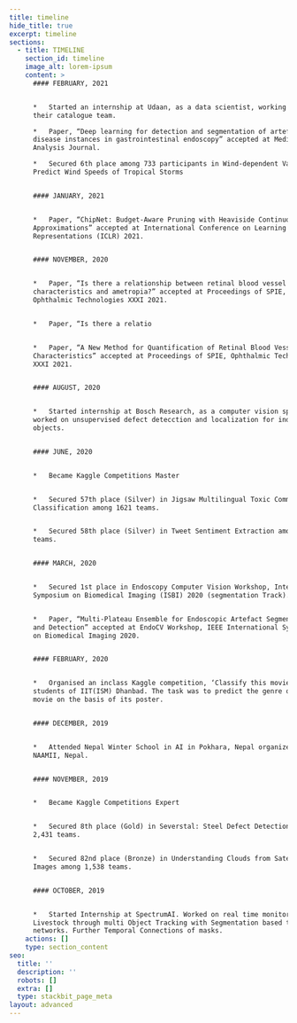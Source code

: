 ```yaml
---
title: timeline
hide_title: true
excerpt: timeline
sections:
  - title: TIMELINE
    section_id: timeline
    image_alt: lorem-ipsum
    content: >
      #### FEBRUARY, 2021


      *   Started an internship at Udaan, as a data scientist, working with
      their catalogue team.

      *   Paper, “Deep learning for detection and segmentation of artefact and
      disease instances in gastrointestinal endoscopy” accepted at Medical Image
      Analysis Journal.

      *   Secured 6th place among 733 participants in Wind-dependent Variables:
      Predict Wind Speeds of Tropical Storms


      #### JANUARY, 2021


      *   Paper, “ChipNet: Budget-Aware Pruning with Heaviside Continuous
      Approximations” accepted at International Conference on Learning
      Representations (ICLR) 2021.


      #### NOVEMBER, 2020


      *   Paper, “Is there a relationship between retinal blood vessel
      characteristics and ametropia?” accepted at Proceedings of SPIE,
      Ophthalmic Technologies XXXI 2021.


      *   Paper, “Is there a relatio


      *   Paper, “A New Method for Quantification of Retinal Blood Vessel
      Characteristics” accepted at Proceedings of SPIE, Ophthalmic Technologies
      XXXI 2021.


      #### AUGUST, 2020


      *   Started internship at Bosch Research, as a computer vision specialist,
      worked on unsupervised defect detecction and localization for industrial
      objects.


      #### JUNE, 2020


      *   Became Kaggle Competitions Master


      *   Secured 57th place (Silver) in Jigsaw Multilingual Toxic Comment
      Classification among 1621 teams.


      *   Secured 58th place (Silver) in Tweet Sentiment Extraction among 2227
      teams.


      #### MARCH, 2020


      *   Secured 1st place in Endoscopy Computer Vision Workshop, International
      Symposium on Biomedical Imaging (ISBI) 2020 (segmentation Track).


      *   Paper, “Multi-Plateau Ensemble for Endoscopic Artefact Segmentation
      and Detection” accepted at EndoCV Workshop, IEEE International Symposium
      on Biomedical Imaging 2020.


      #### FEBRUARY, 2020


      *   Organised an inclass Kaggle competition, ‘Classify this movie’ for the
      students of IIT(ISM) Dhanbad. The task was to predict the genre of the
      movie on the basis of its poster.


      #### DECEMBER, 2019


      *   Attended Nepal Winter School in AI in Pokhara, Nepal organized by
      NAAMII, Nepal.


      #### NOVEMBER, 2019


      *   Became Kaggle Competitions Expert


      *   Secured 8th place (Gold) in Severstal: Steel Defect Detection among
      2,431 teams.


      *   Secured 82nd place (Bronze) in Understanding Clouds from Satellite
      Images among 1,538 teams.


      #### OCTOBER, 2019


      *   Started Internship at SpectrumAI. Worked on real time monitoring of
      Livestock through multi Object Tracking with Segmentation based two stage
      networks. Further Temporal Connections of masks.
    actions: []
    type: section_content
seo:
  title: ''
  description: ''
  robots: []
  extra: []
  type: stackbit_page_meta
layout: advanced
---
```

